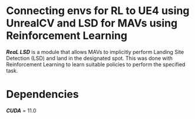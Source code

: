 
# Connecting envs for RL to UE4 using UnrealCV and LSD for MAVs using Reinforcement Learning

***ReaL LSD*** is a module that allows MAVs to implicitly perform Landing Site Detection (LSD) and land in the designated spot. This was done with Reinforcement Learning to learn suitable policies to perform the specified task.

# Dependencies
***CUDA*** = 11.0
